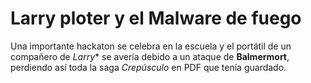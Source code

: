 # Larry ploter y el Malware de fuego 

Una importante hackaton se celebra en la escuela y el portátil de un compañero de *Larry** se avería debido a un ataque de **Balmermort**, perdiendo así toda la saga *Crepúsculo* en PDF que tenía guardado. 